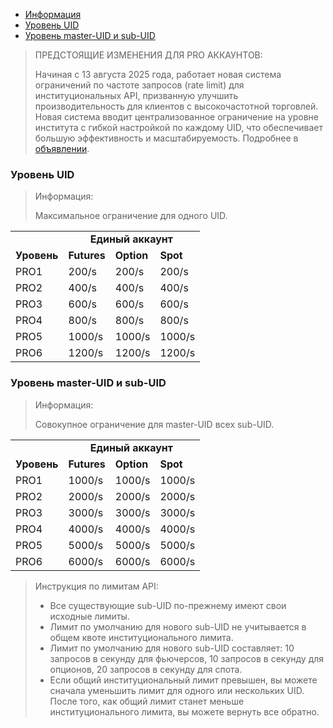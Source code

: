 - [Информация](#информация)
- [Уровень UID](#уровень-uid)
- [Уровень master-UID и sub-UID](#уровень-master-uid-и-sub-uid)

<a id="информация"></a>

>ПРЕДСТОЯЩИЕ ИЗМЕНЕНИЯ ДЛЯ PRO АККАУНТОВ:
>
>Начиная с 13 августа 2025 года, работает новая система ограничений по частоте запросов (rate limit) для
>институциональных API, призванную улучшить производительность для клиентов с высокочастотной торговлей. Новая система
>вводит централизованное ограничение на уровне института с гибкой настройкой по каждому UID, что обеспечивает большую
>эффективность и масштабируемость. Подробнее в [объявлении](https://announcements.bybit.com/en/article/update-bybit-enhances-api-rate-limits-for-institutional-traders-bltbbbf60de757d074e/).

<a id="уровень-uid"></a>

### Уровень UID

>Информация:
>
>Максимальное ограничение для одного UID.

<table class="iksweb">
	<tbody>
		<tr>
			<td></td>
			<td colspan="3" align="center"><b>Единый аккаунт</b></td>
		</tr>
		<tr>
			<td><b>Уровень</b></td>
			<td><b>Futures</b></td>
			<td><b>Option</b></td>
			<td><b>Spot</b></td>
		</tr>
		<tr>
			<td>PRO1</td>
			<td>200/s</td>
			<td>200/s</td>
			<td>200/s</td>
		</tr>
		<tr>
			<td>PRO2</td>
			<td>400/s</td>
			<td>400/s</td>
			<td>400/s</td>
		</tr>
		<tr>
			<td>PRO3</td>
			<td>600/s</td>
			<td>600/s</td>
			<td>600/s</td>
		</tr>
		<tr>
			<td>PRO4</td>
			<td>800/s</td>
			<td>800/s</td>
			<td>800/s</td>
		</tr>
		<tr>
			<td>PRO5</td>
			<td>1000/s</td>
			<td>1000/s</td>
			<td>1000/s</td>
		</tr>
		<tr>
			<td>PRO6</td>
			<td>1200/s</td>
			<td>1200/s</td>
			<td>1200/s</td>
		</tr>
	</tbody>
</table>

<a id="уровень-master-uid-и-sub-uid"></a>

### Уровень master-UID и sub-UID

>Информация:
>
>Совокупное ограничение для master-UID всех sub-UID.

<table class="iksweb">
	<tbody>
		<tr>
			<td></td>
			<td colspan="3" align="center"><b>Единый аккаунт</b></td>
		</tr>
		<tr>
			<td><b>Уровень</b></td>
			<td><b>Futures</b></td>
			<td><b>Option</b></td>
			<td><b>Spot</b></td>
		</tr>
		<tr>
			<td>PRO1</td>
			<td>1000/s</td>
			<td>1000/s</td>
			<td>1000/s</td>
		</tr>
		<tr>
			<td>PRO2</td>
			<td>2000/s</td>
			<td>2000/s</td>
			<td>2000/s</td>
		</tr>
		<tr>
			<td>PRO3</td>
			<td>3000/s</td>
			<td>3000/s</td>
			<td>3000/s</td>
		</tr>
		<tr>
			<td>PRO4</td>
			<td>4000/s</td>
			<td>4000/s</td>
			<td>4000/s</td>
		</tr>
		<tr>
			<td>PRO5</td>
			<td>5000/s</td>
			<td>5000/s</td>
			<td>5000/s</td>
		</tr>
		<tr>
			<td>PRO6</td>
			<td>6000/s</td>
			<td>6000/s</td>
			<td>6000/s</td>
		</tr>
	</tbody>
</table>

>Инструкция по лимитам API:
>
>- Все существующие sub-UID по-прежнему имеют свои исходные лимиты.
>- Лимит по умолчанию для нового sub-UID не учитывается в общем квоте институционального лимита.
>- Лимит по умолчанию для нового sub-UID составляет: 10 запросов в секунду для фьючерсов, 10 запросов в секунду
> для опционов, 20 запросов в секунду для спота.
>- Если общий институциональный лимит превышен, вы можете сначала уменьшить лимит для одного или нескольких UID. После
> того, как общий лимит станет меньше институционального лимита, вы можете вернуть все обратно.
